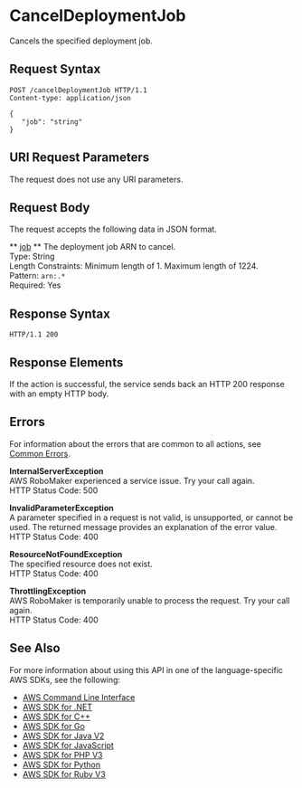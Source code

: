 # CancelDeploymentJob<a name="API_CancelDeploymentJob"></a>

Cancels the specified deployment job\.

## Request Syntax<a name="API_CancelDeploymentJob_RequestSyntax"></a>

```
POST /cancelDeploymentJob HTTP/1.1
Content-type: application/json

{
   "job": "string"
}
```

## URI Request Parameters<a name="API_CancelDeploymentJob_RequestParameters"></a>

The request does not use any URI parameters\.

## Request Body<a name="API_CancelDeploymentJob_RequestBody"></a>

The request accepts the following data in JSON format\.

 ** [job](#API_CancelDeploymentJob_RequestSyntax) **   <a name="robomaker-CancelDeploymentJob-request-job"></a>
The deployment job ARN to cancel\.  
Type: String  
Length Constraints: Minimum length of 1\. Maximum length of 1224\.  
Pattern: `arn:.*`   
Required: Yes

## Response Syntax<a name="API_CancelDeploymentJob_ResponseSyntax"></a>

```
HTTP/1.1 200
```

## Response Elements<a name="API_CancelDeploymentJob_ResponseElements"></a>

If the action is successful, the service sends back an HTTP 200 response with an empty HTTP body\.

## Errors<a name="API_CancelDeploymentJob_Errors"></a>

For information about the errors that are common to all actions, see [Common Errors](CommonErrors.md)\.

 **InternalServerException**   
AWS RoboMaker experienced a service issue\. Try your call again\.  
HTTP Status Code: 500

 **InvalidParameterException**   
A parameter specified in a request is not valid, is unsupported, or cannot be used\. The returned message provides an explanation of the error value\.  
HTTP Status Code: 400

 **ResourceNotFoundException**   
The specified resource does not exist\.  
HTTP Status Code: 400

 **ThrottlingException**   
AWS RoboMaker is temporarily unable to process the request\. Try your call again\.  
HTTP Status Code: 400

## See Also<a name="API_CancelDeploymentJob_SeeAlso"></a>

For more information about using this API in one of the language\-specific AWS SDKs, see the following:
+  [AWS Command Line Interface](https://docs.aws.amazon.com/goto/aws-cli/robomaker-2018-06-29/CancelDeploymentJob) 
+  [AWS SDK for \.NET](https://docs.aws.amazon.com/goto/DotNetSDKV3/robomaker-2018-06-29/CancelDeploymentJob) 
+  [AWS SDK for C\+\+](https://docs.aws.amazon.com/goto/SdkForCpp/robomaker-2018-06-29/CancelDeploymentJob) 
+  [AWS SDK for Go](https://docs.aws.amazon.com/goto/SdkForGoV1/robomaker-2018-06-29/CancelDeploymentJob) 
+  [AWS SDK for Java V2](https://docs.aws.amazon.com/goto/SdkForJavaV2/robomaker-2018-06-29/CancelDeploymentJob) 
+  [AWS SDK for JavaScript](https://docs.aws.amazon.com/goto/AWSJavaScriptSDK/robomaker-2018-06-29/CancelDeploymentJob) 
+  [AWS SDK for PHP V3](https://docs.aws.amazon.com/goto/SdkForPHPV3/robomaker-2018-06-29/CancelDeploymentJob) 
+  [AWS SDK for Python](https://docs.aws.amazon.com/goto/boto3/robomaker-2018-06-29/CancelDeploymentJob) 
+  [AWS SDK for Ruby V3](https://docs.aws.amazon.com/goto/SdkForRubyV3/robomaker-2018-06-29/CancelDeploymentJob) 